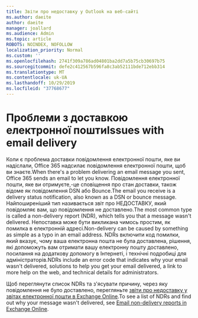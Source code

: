 ```yaml
---
title: Звіти про недоставку у Outlook на веб-сайті
ms.author: daeite
author: daeite
manager: joallard
ms.audience: Admin
ms.topic: article
ROBOTS: NOINDEX, NOFOLLOW
localization_priority: Normal
ms.custom: ''
ms.openlocfilehash: 2741f309a786ad04801ba2dd7a5b75cb30697b75
ms.sourcegitcommit: defe2c412567b596fa8c3ab52111bde712ebb314
ms.translationtype: MT
ms.contentlocale: uk-UA
ms.lasthandoff: 10/29/2019
ms.locfileid: "37768677"
---
```

# <a name="issues-with-email-delivery"></a><span data-ttu-id="57851-102">Проблеми з доставкою електронної пошти</span><span class="sxs-lookup"><span data-stu-id="57851-102">Issues with email delivery</span></span>

<span data-ttu-id="57851-103">Коли є проблема доставки повідомлення електронної пошти, яке ви надіслали, Office 365 надсилає повідомлення електронної пошти, щоб ви знаєте.</span><span class="sxs-lookup"><span data-stu-id="57851-103">When there's a problem delivering an email message you sent, Office 365 sends an email to let you know.</span></span> <span data-ttu-id="57851-104">Повідомлення електронної пошти, яке ви отримуєте,-це сповіщення про стан доставки, також відоме як повідомлення DSN або Bounce.</span><span class="sxs-lookup"><span data-stu-id="57851-104">The email you receive is a delivery status notification, also known as a DSN or bounce message.</span></span> <span data-ttu-id="57851-105">Найпоширеніший тип називається звіт про НЕДОСТАВКУ, який повідомляє вам, що повідомлення не доставлено.</span><span class="sxs-lookup"><span data-stu-id="57851-105">The most common type is called a non-delivery report (NDR), which tells you that a message wasn't delivered.</span></span> <span data-ttu-id="57851-106">Непоставка може бути викликана чимось простим, як помилка в електронній адресі.</span><span class="sxs-lookup"><span data-stu-id="57851-106">Non-delivery can be caused by something as simple as a typo in an email address.</span></span> <span data-ttu-id="57851-107">NDRs включити код помилки, який вказує, чому ваша електронна пошта не була доставлена, рішення, які допоможуть вам отримати вашу електронну пошту доставлено, посилання на додаткову допомогу в Інтернеті, і технічні подробиці для адміністраторів.</span><span class="sxs-lookup"><span data-stu-id="57851-107">NDRs include an error code that indicates why your email wasn't delivered, solutions to help you get your email delivered, a link to more help on the web, and technical details for administrators.</span></span>

<span data-ttu-id="57851-108">Щоб переглянути список NDRs та з'ясувати причину, через яку повідомлення не було доставлено, перегляньте [звіти про недоставку у звітах електронної пошти в Exchange Online](https://docs.microsoft.com/exchange/mail-flow-best-practices/non-delivery-reports-in-exchange-online/non-delivery-reports-in-exchange-online).</span><span class="sxs-lookup"><span data-stu-id="57851-108">To see a list of NDRs and find out why your message wasn't delivered, see [Email non-delivery reports in Exchange Online](https://docs.microsoft.com/exchange/mail-flow-best-practices/non-delivery-reports-in-exchange-online/non-delivery-reports-in-exchange-online).</span></span>